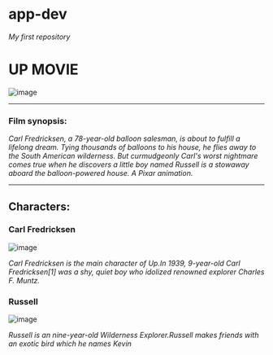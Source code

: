 # app-dev

*My first repository*

# UP MOVIE
![image](https://github.com/Kweekkyy/app-dev/assets/74846575/30d141c0-e54d-47ab-9a95-8adfa163540b)

*************************
### Film synopsis:
*Carl Fredricksen, a 78-year-old balloon salesman, is about to fulfill a lifelong dream. Tying thousands of balloons to his house, he flies away to the South American wilderness. But curmudgeonly Carl's worst nightmare comes true when he discovers a little boy named Russell is a stowaway aboard the balloon-powered house. A Pixar animation.*

*************************
## Characters:

### Carl Fredricksen
![image](https://static.wikia.nocookie.net/pixar/images/7/71/Carl.png/revision/latest?cb=20210111185742)

*Carl Fredricksen is the main character of Up.In 1939, 9-year-old Carl Fredricksen[1] was a shy, quiet boy who idolized renowned explorer Charles F. Muntz.*

### Russell 
![image]([Russell1-removebg-preview.png](https://static.wikia.nocookie.net/pixar/images/2/2d/Up3.jpg/revision/latest?cb=20110506160902))

*Russell is an nine-year-old Wilderness Explorer.Russell makes friends with an exotic bird which he names Kevin*


